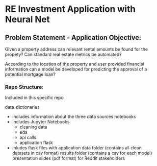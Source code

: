 # RE Investment Application with Neural Net

## Problem Statement - Application Objective:
Given a property address can relevant rental amounts be found for the propety? Can standard real estate metrics be automated?

According to the location of the property and user provided financial information can a model be developed for predicting the approval of a potential mortgage loan?

### Repo Structure:
Included in this specific repo

data_dictionaries
 - includes information about the three data sources
notebooks
  - includes Jupyter Notebooks
    - cleaning data
    - eda
    - api calls
    - application
flask
  - inludes flask files with application
data folder (contains all clean datasets in csv format)
results folder (contains a csv for each model)
presentation slides (pdf format) for Reddit stakeholders
